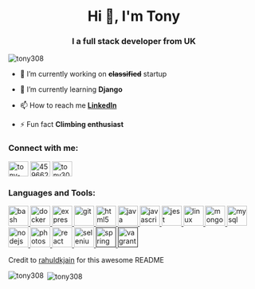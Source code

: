 <h1 align="center">Hi 👋, I'm Tony</h1>
<h3 align="center">I a full stack developer from UK</h3>

<p align="left"> <img src="https://komarev.com/ghpvc/?username=tony308" alt="tony308" /> </p>

- 🔭 I’m currently working on **~~classified~~** startup

- 🌱 I’m currently learning **Django**

- 📫 How to reach me **[LinkedIn](https://www.linkedin.com/in/tony-huang-308/)**

- ⚡ Fun fact **Climbing enthusiast**

<p align="left">
<h3 align="left">Connect with me:</h3>
<a href="https://linkedin.com/in/tony-huang-308" target="blank"><img align="center" src="https://cdn.jsdelivr.net/npm/simple-icons@3.0.1/icons/linkedin.svg" alt="tony-huang-308" height="30" width="40" /></a>
<a href="https://stackoverflow.com/users/4596628" target="blank"><img align="center" src="https://cdn.jsdelivr.net/npm/simple-icons@3.0.1/icons/stackoverflow.svg" alt="4596628" height="30" width="40" /></a>
<a href="https://www.hackerrank.com/tony308" target="blank"><img align="center" src="https://cdn.jsdelivr.net/npm/simple-icons@3.0.1/icons/hackerrank.svg" alt="tony308" height="30" width="40" /></a>
</p>

<h3 align="left">Languages and Tools:</h3>
<p align="left"> <a href="https://www.gnu.org/software/bash/" target="_blank"> <img src="https://www.vectorlogo.zone/logos/gnu_bash/gnu_bash-icon.svg" alt="bash" width="40" height="40"/> </a> <a href="https://www.docker.com/" target="_blank"> <img src="https://devicons.github.io/devicon/devicon.git/icons/docker/docker-original-wordmark.svg" alt="docker" width="40" height="40"/> </a> <a href="https://expressjs.com" target="_blank"> <img src="https://devicons.github.io/devicon/devicon.git/icons/express/express-original-wordmark.svg" alt="express" width="40" height="40"/> </a> <a href="https://git-scm.com/" target="_blank"> <img src="https://www.vectorlogo.zone/logos/git-scm/git-scm-icon.svg" alt="git" width="40" height="40"/> </a> <a href="https://www.w3.org/html/" target="_blank"> <img src="https://devicons.github.io/devicon/devicon.git/icons/html5/html5-original-wordmark.svg" alt="html5" width="40" height="40"/> </a> <a href="https://www.java.com" target="_blank"> <img src="https://devicons.github.io/devicon/devicon.git/icons/java/java-original-wordmark.svg" alt="java" width="40" height="40"/> </a> <a href="https://developer.mozilla.org/en-US/docs/Web/JavaScript" target="_blank"> <img src="https://devicons.github.io/devicon/devicon.git/icons/javascript/javascript-original.svg" alt="javascript" width="40" height="40"/> </a> <a href="https://jestjs.io" target="_blank"> <img src="https://www.vectorlogo.zone/logos/jestjsio/jestjsio-icon.svg" alt="jest" width="40" height="40"/> </a> <a href="https://www.linux.org/" target="_blank"> <img src="https://devicons.github.io/devicon/devicon.git/icons/linux/linux-original.svg" alt="linux" width="40" height="40"/> </a> <a href="https://www.mongodb.com/" target="_blank"> <img src="https://devicons.github.io/devicon/devicon.git/icons/mongodb/mongodb-original-wordmark.svg" alt="mongodb" width="40" height="40"/> </a> <a href="https://www.mysql.com/" target="_blank"> <img src="https://devicons.github.io/devicon/devicon.git/icons/mysql/mysql-original-wordmark.svg" alt="mysql" width="40" height="40"/> </a> <a href="https://nodejs.org" target="_blank"> <img src="https://devicons.github.io/devicon/devicon.git/icons/nodejs/nodejs-original-wordmark.svg" alt="nodejs" width="40" height="40"/> </a> <a href="https://www.photoshop.com/en" target="_blank"> <img src="https://devicons.github.io/devicon/devicon.git/icons/photoshop/photoshop-plain.svg" alt="photoshop" width="40" height="40"/> </a> <a href="https://reactjs.org/" target="_blank"> <img src="https://devicons.github.io/devicon/devicon.git/icons/react/react-original-wordmark.svg" alt="react" width="40" height="40"/> </a> <a href="https://www.selenium.dev" target="_blank"> <img src="https://raw.githubusercontent.com/detain/svg-logos/780f25886640cef088af994181646db2f6b1a3f8/svg/selenium-logo.svg" alt="selenium" width="40" height="40"/> </a> <a href="" target="_blank"> <img src="https://www.vectorlogo.zone/logos/springio/springio-icon.svg" alt="spring" width="40" height="40"/> </a> <a href="" target="_blank"> <img src="https://www.vectorlogo.zone/logos/vagrantup/vagrantup-icon.svg" alt="vagrant" width="40" height="40"/> </a> </p>

Credit to [rahuldkjain](https://github.com/rahuldkjain/github-profile-readme-generator) for this awesome README

<p><img align="left" src="https://github-readme-stats.vercel.app/api/top-langs/?username=tony308&layout=compact" alt="tony308" /></p>

<p>&nbsp;<img align="center" src="https://github-readme-stats.vercel.app/api?username=tony308&show_icons=true" alt="tony308" /></p>
